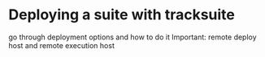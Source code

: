 # Deploying a suite with tracksuite

go through deployment options and how to do it
Important: remote deploy host and remote execution host